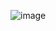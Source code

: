 ![image](https://github.com/JorgeLuzuriaga/EstructuradeDatos/assets/166523008/55e98618-98fd-4bac-a735-f427acdc4a20)
